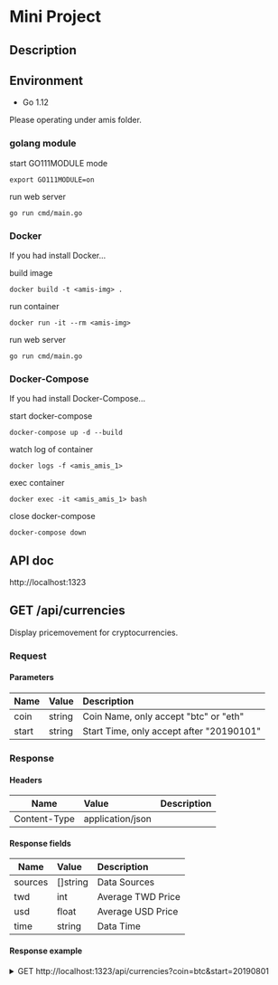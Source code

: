# Mini Project

## Description

## Environment
- Go 1.12

Please operating under amis folder.

### golang module
start GO111MODULE mode
```
export GO111MODULE=on
```

run web server
```
go run cmd/main.go
```

### Docker
If you had install Docker...

build image
```
docker build -t <amis-img> .
```

run container
```
docker run -it --rm <amis-img>
```

run web server
```
go run cmd/main.go
```

### Docker-Compose
If you had install Docker-Compose...

start docker-compose
```
docker-compose up -d --build
```

watch log of container
```
docker logs -f <amis_amis_1>
```

exec container
```
docker exec -it <amis_amis_1> bash
```

close docker-compose
```
docker-compose down
```

## API doc

http://localhost:1323

## GET /api/currencies

Display pricemovement for cryptocurrencies.

### Request

#### Parameters

| Name  | Value  | Description |
| ----- | :----- | :--------- |
| coin | string | Coin Name, only accept "btc" or "eth" |
| start | string | Start Time, only accept after "20190101"|

### Response

#### Headers

| Name  | Value  | Description |
| ----- | :----- | :--------- |
| Content-Type | application/json |  |

#### Response fields

| Name  | Value  | Description |
| ----- | :----- | :--------- |
| sources | []string | Data Sources |
| twd | int | Average TWD Price |
| usd | float | Average USD Price |
| time | string | Data Time |

#### Response example

<details>
<summary>GET http://localhost:1323/api/currencies?coin=btc&start=20190801</summary>

```javascript
{
    sources: [
        "MAX SDK",
        "coingecko.com"
    ],
    twd: 310904,
    usd: 10012.11,
    time: "20190801"
}
```
</details>
